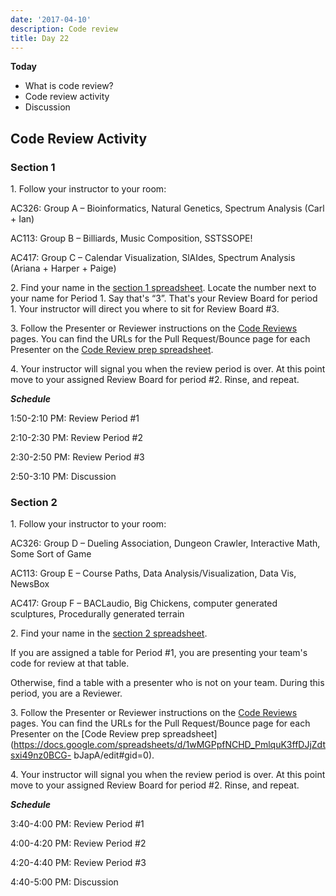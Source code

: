 ```yaml
---
date: '2017-04-10'
description: Code review
title: Day 22
---
```


**Today**

* What is code review?
* Code review activity
* Discussion

## Code Review Activity

### Section 1

1\. Follow your instructor to your room:

AC326: Group A – Bioinformatics, Natural Genetics, Spectrum Analysis (Carl +
Ian)

AC113: Group B – Billiards, Music Composition, SSTSSOPE!

AC417: Group C – Calendar Visualization, SlAIdes, Spectrum Analysis (Ariana +
Harper + Paige)


2\. Find your name in the [section 1 spreadsheet](https://docs.google.com/spreadsheets/d/1lCK2viyVr-CtFpqxHSnrSmAYdJ-lv8P1MrsMhWu2yBI/edit?usp=sharing). Locate the number next to
your name for Period 1. Say that's “3”. That's your Review Board for period 1.
Your instructor will direct you where to sit for Review Board #3.


3\. Follow the Presenter or Reviewer instructions on the [Code
Reviews](/assignments/final-project/code-reviews) pages.
You can find the URLs for the Pull Request/Bounce page for each Presenter on
the [Code Review prep
spreadsheet](https://docs.google.com/spreadsheets/d/1wMGPpfNCHD_PmlquK3ffDJjZdtsxi49nz0BCG-bJapA/edit#gid=0).


4\. Your instructor will signal you when the review period is over. At this
point move to your assigned Review Board for period #2. Rinse, and repeat.


**_Schedule_**

1:50-2:10 PM: Review Period #1

2:10-2:30 PM: Review Period #2

2:30-2:50 PM: Review Period #3

2:50-3:10 PM: Discussion


### Section 2

1\. Follow your instructor to your room:

AC326: Group D – Dueling Association, Dungeon Crawler, Interactive Math, Some
Sort of Game

AC113: Group E – Course Paths, Data Analysis/Visualization, Data Vis, NewsBox

AC417: Group F – BACLaudio, Big Chickens, computer generated sculptures,
Procedurally generated terrain


2\. Find your name in the [section 2
spreadsheet](https://docs.google.com/spreadsheets/d/1SeJYe5e9VsM1H5-s27QsuFj1A9QCZNquFg88DpERey0/edit?usp=sharing).

If you are assigned a table for Period #1, you are presenting your team's code
for review at that table.

Otherwise, find a table with a presenter who is not on your team. During this
period, you are a Reviewer.


3\. Follow the Presenter or Reviewer instructions on the [Code
Reviews](/assignments/final-project/code-reviews) pages.
You can find the URLs for the Pull Request/Bounce page for each Presenter on
the [Code Review prep
spreadsheet](https://docs.google.com/spreadsheets/d/1wMGPpfNCHD_PmlquK3ffDJjZdtsxi49nz0BCG-
bJapA/edit#gid=0).


4\. Your instructor will signal you when the review period is over. At this
point move to your assigned Review Board for period #2. Rinse, and repeat.


**_Schedule_**

3:40-4:00 PM: Review Period #1

4:00-4:20 PM: Review Period #2

4:20-4:40 PM: Review Period #3

4:40-5:00 PM: Discussion

